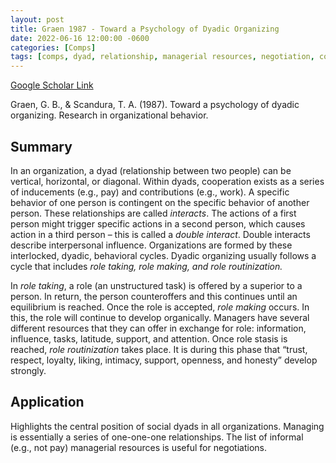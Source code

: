```yaml
---
layout: post
title: Graen 1987 - Toward a Psychology of Dyadic Organizing
date: 2022-06-16 12:00:00 -0600
categories: [Comps]
tags: [comps, dyad, relationship, managerial resources, negotiation, cooperation]
---
```

[Google Scholar Link](https://scholar.google.com/scholar?hl=en&as_sdt=0%2C45&q=Toward+a+psychology+of+dyadic+organizing&btnG=)

Graen, G. B., & Scandura, T. A. (1987). Toward a psychology of dyadic organizing. Research in organizational behavior.

## Summary
In an organization, a dyad (relationship between two people) can be vertical, horizontal, or diagonal.  Within dyads, cooperation exists as a series of inducements (e.g., pay) and contributions (e.g., work).  A specific behavior of one person is contingent on the specific behavior of another person.  These relationships are called _interacts_.  The actions of a first person might trigger specific actions in a second person, which causes action in a third person – this is called a _double interact_.  Double interacts describe interpersonal influence.  Organizations are formed by these interlocked, dyadic, behavioral cycles.  Dyadic organizing usually follows a cycle that includes _role taking, role making, and role routinization._

In *role taking*, a role (an unstructured task) is offered by a superior to a person.  In return, the person counteroffers and this continues until an equilibrium is reached.  Once the role is accepted, *role making* occurs.  In this, the role will continue to develop organically.  Managers have several different resources that they can offer in exchange for role: information, influence, tasks, latitude, support, and attention.  Once role stasis is reached, *role routinization* takes place.  It is during this phase that “trust, respect, loyalty, liking, intimacy, support, openness, and honesty” develop strongly.

## Application
Highlights the central position of social dyads in all organizations.  Managing is essentially a series of one-one-one relationships.  The list of informal (e.g., not pay) managerial resources is useful for negotiations.